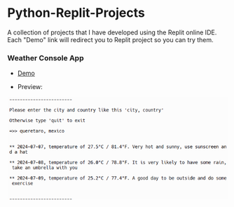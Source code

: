# Python-Replit-Projects

A collection of projects that I have developed using the Replit online IDE. Each "Demo" link will redirect you to Replit project so you can try them.

### Weather Console App

- [Demo](https://replit.com/@danimontoyamont/Weather-Console-App#main.py)

- Preview:

![image](weather_console_app.png)
